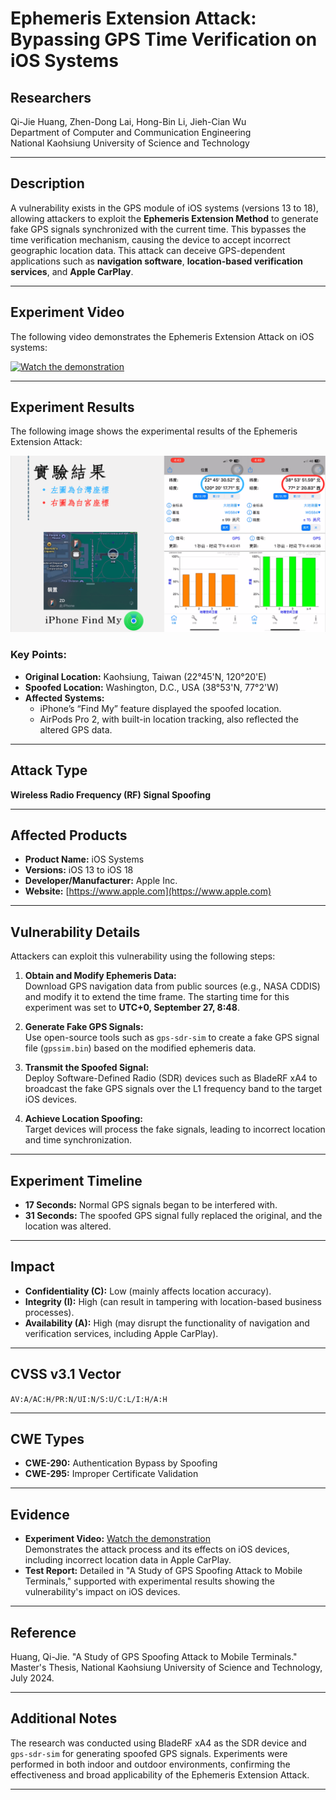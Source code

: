 # Ephemeris Extension Attack: Bypassing GPS Time Verification on iOS Systems

## Researchers
Qi-Jie Huang, Zhen-Dong Lai, Hong-Bin Li, Jieh-Cian Wu  
Department of Computer and Communication Engineering  
National Kaohsiung University of Science and Technology  

---

## Description
A vulnerability exists in the GPS module of iOS systems (versions 13 to 18), allowing attackers to exploit the **Ephemeris Extension Method** to generate fake GPS signals synchronized with the current time. This bypasses the time verification mechanism, causing the device to accept incorrect geographic location data. This attack can deceive GPS-dependent applications such as **navigation software**, **location-based verification services**, and **Apple CarPlay**.

---

## Experiment Video
The following video demonstrates the Ephemeris Extension Attack on iOS systems:  

[![Watch the demonstration](https://img.youtube.com/vi/TGCezlx4FQI/0.jpg)](https://youtu.be/TGCezlx4FQI)

---

## Experiment Results
The following image shows the experimental results of the Ephemeris Extension Attack:

![Experiment Results](./Result%20includes%20iPhone%20and%20Air%20Pods%20Pro%202.png)

### Key Points:
- **Original Location:** Kaohsiung, Taiwan (22°45'N, 120°20'E)  
- **Spoofed Location:** Washington, D.C., USA (38°53'N, 77°2'W)  
- **Affected Systems:**
  - iPhone’s “Find My” feature displayed the spoofed location.
  - AirPods Pro 2, with built-in location tracking, also reflected the altered GPS data.

---

## Attack Type
**Wireless Radio Frequency (RF) Signal Spoofing**

---

## Affected Products
- **Product Name:** iOS Systems  
- **Versions:** iOS 13 to iOS 18  
- **Developer/Manufacturer:** Apple Inc.  
- **Website:** [https://www.apple.com](https://www.apple.com)

---

## Vulnerability Details
Attackers can exploit this vulnerability using the following steps:

1. **Obtain and Modify Ephemeris Data:**  
   Download GPS navigation data from public sources (e.g., NASA CDDIS) and modify it to extend the time frame. The starting time for this experiment was set to **UTC+0, September 27, 8:48**.

2. **Generate Fake GPS Signals:**  
   Use open-source tools such as `gps-sdr-sim` to create a fake GPS signal file (`gpssim.bin`) based on the modified ephemeris data.

3. **Transmit the Spoofed Signal:**  
   Deploy Software-Defined Radio (SDR) devices such as BladeRF xA4 to broadcast the fake GPS signals over the L1 frequency band to the target iOS devices.

4. **Achieve Location Spoofing:**  
   Target devices will process the fake signals, leading to incorrect location and time synchronization.

---

## Experiment Timeline
- **17 Seconds:** Normal GPS signals began to be interfered with.  
- **31 Seconds:** The spoofed GPS signal fully replaced the original, and the location was altered.  

---

## Impact
- **Confidentiality (C):** Low (mainly affects location accuracy).  
- **Integrity (I):** High (can result in tampering with location-based business processes).  
- **Availability (A):** High (may disrupt the functionality of navigation and verification services, including Apple CarPlay).

---

## CVSS v3.1 Vector
`AV:A/AC:H/PR:N/UI:N/S:U/C:L/I:H/A:H`

---

## CWE Types
- **CWE-290:** Authentication Bypass by Spoofing  
- **CWE-295:** Improper Certificate Validation  

---

## Evidence
- **Experiment Video:** [Watch the demonstration](https://youtu.be/TGCezlx4FQI)  
  Demonstrates the attack process and its effects on iOS devices, including incorrect location data in Apple CarPlay.  
- **Test Report:** Detailed in "A Study of GPS Spoofing Attack to Mobile Terminals," supported with experimental results showing the vulnerability's impact on iOS devices.

---

## Reference
Huang, Qi-Jie. "A Study of GPS Spoofing Attack to Mobile Terminals." Master's Thesis, National Kaohsiung University of Science and Technology, July 2024.  

---

## Additional Notes
The research was conducted using BladeRF xA4 as the SDR device and `gps-sdr-sim` for generating spoofed GPS signals. Experiments were performed in both indoor and outdoor environments, confirming the effectiveness and broad applicability of the Ephemeris Extension Attack.

---
